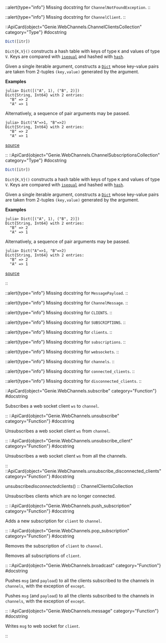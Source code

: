 



::alert{type="info"}
Missing docstring for `ChannelNotFoundException`. 
::




::alert{type="info"}
Missing docstring for `ChannelClient`. 
::


::ApiCard{object="Genie.WebChannels.ChannelClientsCollection" category="Type"}
#docstring


```julia
Dict([itr])
```

`Dict{K,V}()` constructs a hash table with keys of type `K` and values of type `V`. Keys are compared with [`isequal`](@ref) and hashed with [`hash`](@ref).

Given a single iterable argument, constructs a [`Dict`](cookies.md#Base.Dict) whose key-value pairs are taken from 2-tuples `(key,value)` generated by the argument.

**Examples**

```julia-repl
julia> Dict([("A", 1), ("B", 2)])
Dict{String, Int64} with 2 entries:
  "B" => 2
  "A" => 1
```

Alternatively, a sequence of pair arguments may be passed.

```julia-repl
julia> Dict("A"=>1, "B"=>2)
Dict{String, Int64} with 2 entries:
  "B" => 2
  "A" => 1
```


<a target='_blank' href='https://github.com/JuliaLang/julia/blob/bed2cd540a11544ed4be381d471bbf590f0b745e/base/dict.jl#L31-L56' class='documenter-source'>source</a><br>

::
::ApiCard{object="Genie.WebChannels.ChannelSubscriptionsCollection" category="Type"}
#docstring


```julia
Dict([itr])
```

`Dict{K,V}()` constructs a hash table with keys of type `K` and values of type `V`. Keys are compared with [`isequal`](@ref) and hashed with [`hash`](@ref).

Given a single iterable argument, constructs a [`Dict`](cookies.md#Base.Dict) whose key-value pairs are taken from 2-tuples `(key,value)` generated by the argument.

**Examples**

```julia-repl
julia> Dict([("A", 1), ("B", 2)])
Dict{String, Int64} with 2 entries:
  "B" => 2
  "A" => 1
```

Alternatively, a sequence of pair arguments may be passed.

```julia-repl
julia> Dict("A"=>1, "B"=>2)
Dict{String, Int64} with 2 entries:
  "B" => 2
  "A" => 1
```


<a target='_blank' href='https://github.com/JuliaLang/julia/blob/bed2cd540a11544ed4be381d471bbf590f0b745e/base/dict.jl#L31-L56' class='documenter-source'>source</a><br>

::


::alert{type="info"}
Missing docstring for `MessagePayload`. 
::




::alert{type="info"}
Missing docstring for `ChannelMessage`. 
::




::alert{type="info"}
Missing docstring for `CLIENTS`. 
::




::alert{type="info"}
Missing docstring for `SUBSCRIPTIONS`. 
::




::alert{type="info"}
Missing docstring for `clients`. 
::




::alert{type="info"}
Missing docstring for `subscriptions`. 
::




::alert{type="info"}
Missing docstring for `websockets`. 
::




::alert{type="info"}
Missing docstring for `channels`. 
::




::alert{type="info"}
Missing docstring for `connected_clients`. 
::




::alert{type="info"}
Missing docstring for `disconnected_clients`. 
::


::ApiCard{object="Genie.WebChannels.subscribe" category="Function"}
#docstring


Subscribes a web socket client `ws` to `channel`.

::
::ApiCard{object="Genie.WebChannels.unsubscribe" category="Function"}
#docstring


Unsubscribes a web socket client `ws` from `channel`.

::
::ApiCard{object="Genie.WebChannels.unsubscribe_client" category="Function"}
#docstring


Unsubscribes a web socket client `ws` from all the channels.

::
::ApiCard{object="Genie.WebChannels.unsubscribe_disconnected_clients" category="Function"}
#docstring


unsubscribe*disconnected*clients() :: ChannelClientsCollection

Unsubscribes clients which are no longer connected.

::
::ApiCard{object="Genie.WebChannels.push_subscription" category="Function"}
#docstring


Adds a new subscription for `client` to `channel`.

::
::ApiCard{object="Genie.WebChannels.pop_subscription" category="Function"}
#docstring


Removes the subscription of `client` to `channel`.


Removes all subscriptions of `client`.

::
::ApiCard{object="Genie.WebChannels.broadcast" category="Function"}
#docstring


Pushes `msg` (and `payload`) to all the clients subscribed to the channels in `channels`, with the exception of `except`.


Pushes `msg` (and `payload`) to all the clients subscribed to the channels in `channels`, with the exception of `except`.

::
::ApiCard{object="Genie.WebChannels.message" category="Function"}
#docstring


Writes `msg` to web socket for `client`.

::
